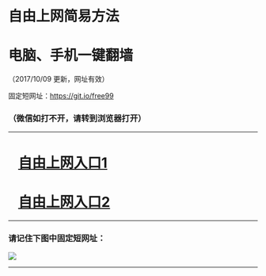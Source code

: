 ﻿# 自由上网简易方法

# 电脑、手机一键翻墙

（2017/10/09 更新，网址有效）

固定短网址：https://git.io/free99

### （微信如打不开，请转到浏览器打开）


***





# &nbsp;&nbsp; <a href="http://ft1216614369.fwq-tz-1001.info/fwqtz01.html?t=100900115261 " target="_blank">自由上网入口1</a>
# &nbsp;&nbsp; <a href="http://ft197344340.fwq-tz-1002.info/fwqtz02.html?t=10090019172 " target="_blank">自由上网入口2</a>
***

### 请记住下图中固定短网址：

<img src="https://s3-us-west-2.amazonaws.com/fwq-1001/yjfq-20170905okok.png" /> 


***

